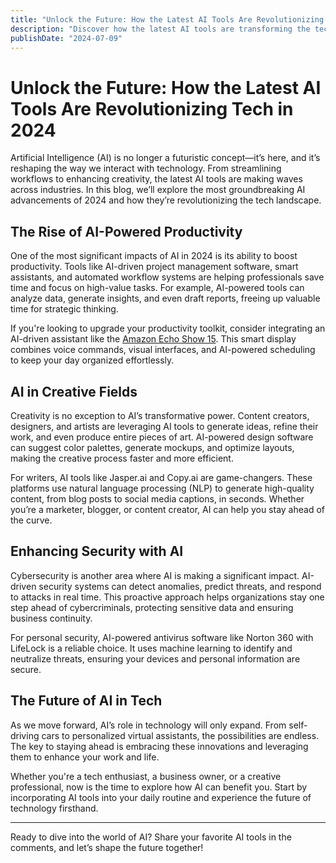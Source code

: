 ```yaml
---
title: "Unlock the Future: How the Latest AI Tools Are Revolutionizing Tech in 2024"
description: "Discover how the latest AI tools are transforming the tech industry in 2024. Learn about the best AI-powered solutions and how they can boost your productivity."
publishDate: "2024-07-09"
---
```


# Unlock the Future: How the Latest AI Tools Are Revolutionizing Tech in 2024

Artificial Intelligence (AI) is no longer a futuristic concept—it’s here, and it’s reshaping the way we interact with technology. From streamlining workflows to enhancing creativity, the latest AI tools are making waves across industries. In this blog, we’ll explore the most groundbreaking AI advancements of 2024 and how they’re revolutionizing the tech landscape.

## The Rise of AI-Powered Productivity

One of the most significant impacts of AI in 2024 is its ability to boost productivity. Tools like AI-driven project management software, smart assistants, and automated workflow systems are helping professionals save time and focus on high-value tasks. For example, AI-powered tools can analyze data, generate insights, and even draft reports, freeing up valuable time for strategic thinking.

If you're looking to upgrade your productivity toolkit, consider integrating an AI-driven assistant like the [Amazon Echo Show 15](https://amzn.to/your-affiliate-link). This smart display combines voice commands, visual interfaces, and AI-powered scheduling to keep your day organized effortlessly.

## AI in Creative Fields

Creativity is no exception to AI’s transformative power. Content creators, designers, and artists are leveraging AI tools to generate ideas, refine their work, and even produce entire pieces of art. AI-powered design software can suggest color palettes, generate mockups, and optimize layouts, making the creative process faster and more efficient.

For writers, AI tools like Jasper.ai and Copy.ai are game-changers. These platforms use natural language processing (NLP) to generate high-quality content, from blog posts to social media captions, in seconds. Whether you’re a marketer, blogger, or content creator, AI can help you stay ahead of the curve.

## Enhancing Security with AI

Cybersecurity is another area where AI is making a significant impact. AI-driven security systems can detect anomalies, predict threats, and respond to attacks in real time. This proactive approach helps organizations stay one step ahead of cybercriminals, protecting sensitive data and ensuring business continuity.

For personal security, AI-powered antivirus software like Norton 360 with LifeLock is a reliable choice. It uses machine learning to identify and neutralize threats, ensuring your devices and personal information are secure.

## The Future of AI in Tech

As we move forward, AI’s role in technology will only expand. From self-driving cars to personalized virtual assistants, the possibilities are endless. The key to staying ahead is embracing these innovations and leveraging them to enhance your work and life.

Whether you're a tech enthusiast, a business owner, or a creative professional, now is the time to explore how AI can benefit you. Start by incorporating AI tools into your daily routine and experience the future of technology firsthand.

---

Ready to dive into the world of AI? Share your favorite AI tools in the comments, and let’s shape the future together!
